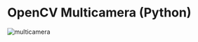 # OpenCV Multicamera (Python)

![multicamera](https://user-images.githubusercontent.com/21150538/130422232-4b263d1a-61c9-4a08-8061-e9d109054025.png)
